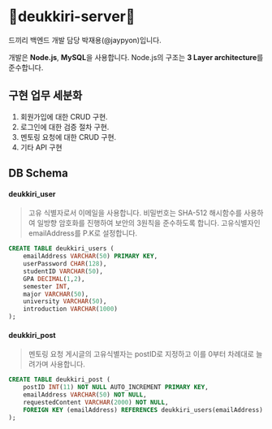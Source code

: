 # 🎈deukkiri-server🎈

드끼리 백엔드 개발 담당 박재용(@jaypyon)입니다. 

개발은 **Node.js**, **MySQL**을 사용합니다.
Node.js의 구조는 **3 Layer architecture**를 준수합니다.

## 구현 업무 세분화
1. 회원가입에 대한 CRUD 구현.
2. 로그인에 대한 검증 절차 구현.
3. 멘토링 요청에 대한 CRUD 구현.
4. 기타 API 구현 

## DB Schema

#### deukkiri_user
> 고유 식별자로서 이메일을 사용합니다. 비밀번호는 SHA-512 해시함수를 사용하여 일방향 암호화를 진행하여 보안의 3원칙을 준수하도록 합니다. 고유식별자인 emailAddress를 P.K로 설정합니다.
```sql
CREATE TABLE deukkiri_users (
    emailAddress VARCHAR(50) PRIMARY KEY,
    userPassword CHAR(128),
    studentID VARCHAR(50),
    GPA DECIMAL(1,2),
    semester INT,
    major VARCHAR(50),
    university VARCHAR(50),
    introduction VARCHAR(1000)
);
```
#### deukkiri_post
> 멘토링 요청 게시글의 고유식별자는 postID로 지정하고 이를 0부터 차례대로 늘려가며 사용합니다. 
```sql
CREATE TABLE deukkiri_post (
    postID INT(11) NOT NULL AUTO_INCREMENT PRIMARY KEY,
    emailAddress VARCHAR(50) NOT NULL,
    requestedContent VARCHAR(2000) NOT NULL,
    FOREIGN KEY (emailAddress) REFERENCES deukkiri_users(emailAddress)
);
```
